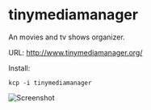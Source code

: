 # tinymediamanager

An movies and tv shows organizer.

URL: http://www.tinymediamanager.org/


Install:
```
kcp -i tinymediamanager
```

![Screenshot](http://www.tinymediamanager.org/images/screenshots/movies/movies01.png)
